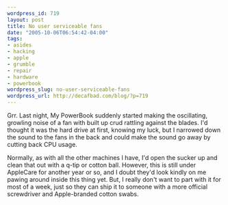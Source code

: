 ```yaml
--- 
wordpress_id: 719
layout: post
title: No user serviceable fans
date: "2005-10-06T06:54:42-04:00"
tags: 
- asides
- hacking
- apple
- grumble
- repair
- hardware
- powerbook
wordpress_slug: no-user-serviceable-fans
wordpress_url: http://decafbad.com/blog/?p=719
---
```

Grr.  Last night, My PowerBook suddenly started making the oscillating, growling noise of a fan with built up crud rattling against the blades.  I'd thought it was the hard drive at first, knowing my luck, but I narrowed down the sound to the fans in the back and could make the sound go away by cutting back CPU usage.

Normally, as with all the other machines I have, I'd open the sucker up and clean that out with a q-tip or cotton ball.  However, this is still under AppleCare for another year or so, and I doubt they'd look kindly on me pawing around inside this thing yet.  But, I really don't want to part with it for most of a week, just so they can ship it to someone with a more official screwdriver and Apple-branded cotton swabs.

<!-- tags: apple powerbook hacking hardware repair grumble -->
